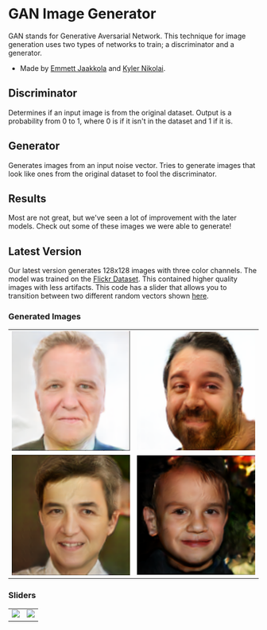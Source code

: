 # GAN Image Generator
GAN stands for Generative Aversarial Network.
This technique for image generation uses two types of networks to train; a discriminator and a generator.
- Made by [Emmett Jaakkola](https://www.linkedin.com/in/emmett-jaakkola-234667208/) and [Kyler Nikolai](https://www.linkedin.com/in/kylernikolai/).
## Discriminator
Determines if an input image is from the original dataset. Output is a probability from 0 to 1, where 0 is if it isn't in the dataset and 1 if it is.
## Generator
Generates images from an input noise vector. Tries to generate images that look like ones from the original dataset to fool the discriminator.
## Results
Most are not great, but we've seen a lot of improvement with the later models. Check out some of these images we were able to generate!
## Latest Version
Our latest version generates 128x128 images with three color channels. The model was trained on the
[Flickr Dataset](https://github.com/NVlabs/ffhq-dataset). This contained
higher quality images with less artifacts. This code has a slider that allows you to transition between two different random vectors shown [here](#sliders).

### Generated Images
<table>
  <tr>
    <td><img src="Images/face4.png" width="100%"/></td>
    <td><img src="Images/face5.png" width="100%"/></td>
  </tr>
  <tr>
    <td><img src="Images/face6.png" width="100%"/></td>
    <td><img src="Images/face7.png" width="100%"/></td>
  </tr>
</table>

### Sliders <a id="sliders"></a>
<table>
  <tr>
    <td><img src="Images/slider0.gif" width="270px"/></td>
    <td><img src="Images/slider1.gif" width="270px"/></td>
  </tr>
</table>